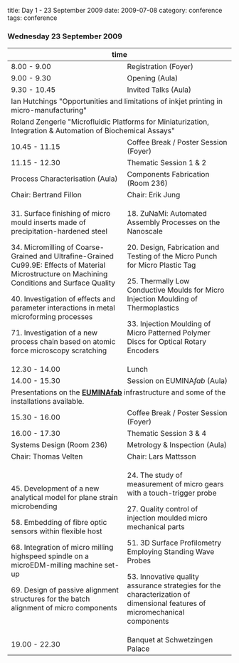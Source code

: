 title: Day 1 - 23 September 2009
date: 2009-07-08 
category: conference
tags: conference

<!--break-->
###  Wednesday 23 September 2009


<table class="full-program">
<col></col><col></col><col></col><col></col><col></col><col></col>
<thead>
  <tr><th colspan="6">time</th></tr>
</thead>
<tbody>
<tr class="emphasis refreshments">
  <td colspan="2" >8.00 - 9.00</td>
  <td colspan="4" > Registration (Foyer)</td>
</tr>
<tr class="emphasis refreshments">
  <td colspan="2"> 9.00 - 9.30   </td>
  <td colspan="4"> Opening (Aula)</td>
</tr>
<tr class="emphasis time">
  <td colspan=2> 9.30 - 10.45  </td>
  <td colspan=4> Invited Talks (Aula)</td>
</tr>
<tr>
  <td colspan=6> Ian Hutchings "Opportunities and limitations of inkjet printing in micro-manufacturing" 	</td>
</tr>
<tr>
  <td colspan="6"> Roland Zengerle "Microfluidic Platforms for Miniaturization, Integration & Automation of Biochemical Assays"</td>
</tr>
<tr class="emphasis refreshments">
  <td colspan=2> 10.45 - 11.15</td>
  <td colspan=4> Coffee Break / Poster Session (Foyer)	</td>
</tr>
<tr class="emphasis time">
  <td colspan="2">11.15 - 12.30</td>
  <td colspan="4"> Thematic Session 1 & 2</td>
</tr>
<tr class="emphasis">
  <td colspan="3"> Process Characterisation (Aula)</td>
  <td colspan="3"> Components Fabrication (Room 236)</td>
</tr>
<tr class="emphasis">
  <td colspan="3"> Chair: Bertrand Fillon </td>
  <td colspan="3"> Chair: Erik Jung </td>

</tr>
<tr>
 <td colspan="3"> 
 <p>31. Surface finishing of micro mould inserts made of precipitation-hardened steel</p>
 <p>34. Micromilling of Coarse-Grained and Ultrafine-Grained Cu99.9E: Effects of Material Microstructure on Machining Conditions and Surface Quality </p>
 <p>40. Investigation of effects and parameter interactions in metal microforming processes</p>
 <p>71. Investigation of a new process chain based on atomic force microscopy scratching</p>
 </td>
 <td colspan="3"> 
<p>18. ZuNaMi: Automated Assembly Processes on the Nanoscale</p>
<p>20. Design, Fabrication and Testing of the Micro Punch for Micro Plastic Tag</p>
<p>25. Thermally Low Conductive Moulds for Micro Injection Moulding of Thermoplastics</p>
<p>33. Injection Moulding of Micro Patterned Polymer Discs for Optical Rotary Encoders</p>
 </td>
</tr>

<tr class="emphasis refreshments" >
  <td colspan="2"> 12.30 - 14.00 </td>
  <td colspan="4"> Lunch</td>
</tr>
<tr class="time emphasis">
  <td colspan="2"> 14.00 - 15.30 </td>
  <td colspan="4"> Session on EUMINA<i>fab</i> (Aula)</td>
</tr>	
<tr>
  <td colspan="6"> Presentations on the <a href="http://www.euminafab.eu/"><strong> EUMINAfab</strong></a> infrastructure and some of the installations available.</td>
  </td>
</tr>
<tr class="emphasis refreshments">
  <td colspan="2"> 15.30 - 16.00 </td>
  <td colspan="4"> Coffee Break / Poster Session (Foyer)	</td>
</tr>
<tr class="emphasis time">
  <td colspan="2"> 16.00 - 17.30 </td>
  <td colspan="4"> Thematic Session 3 & 4</td>
</tr>
<tr class="emphasis">
  <td colspan="3"> Systems Design  (Room 236)</td>
  <td colspan="3"> Metrology & Inspection  (Aula)</td>
</tr>
<tr class="emphasis">
  <td colspan="3"> Chair: Thomas Velten </td>
  <td colspan="3"> Chair: Lars  Mattsson </td>

</tr>
<tr>
 <td colspan="3"> 
<p>45. Development of a new analytical model for plane strain microbending</p>
<p>58. Embedding of fibre optic sensors within flexible host</p>
<p>68. Integration of micro milling highspeed spindle on a microEDM-milling machine set-up</p>
<p>69. Design of passive alignment structures for the batch alignment of micro components </p>
 </td>
 <td colspan="3"> 
<p>24. The study of measurement of micro gears with a touch-trigger probe </p>
<p>27. Quality control of injection moulded micro mechanical parts </p>
<p>51. 3D Surface Profilometry Employing Standing Wave Probes </p>
<p>53. Innovative quality assurance strategies for the characterization of dimensional features of micromechanical components </p>

 </td>
</tr>
<tr class="emphasis refreshments">
  <td colspan="2"> 19.00 - 22.30 </td>
  <td colspan="4"> Banquet at Schwetzingen Palace</td>
</tr>
</tbody>
</table>
